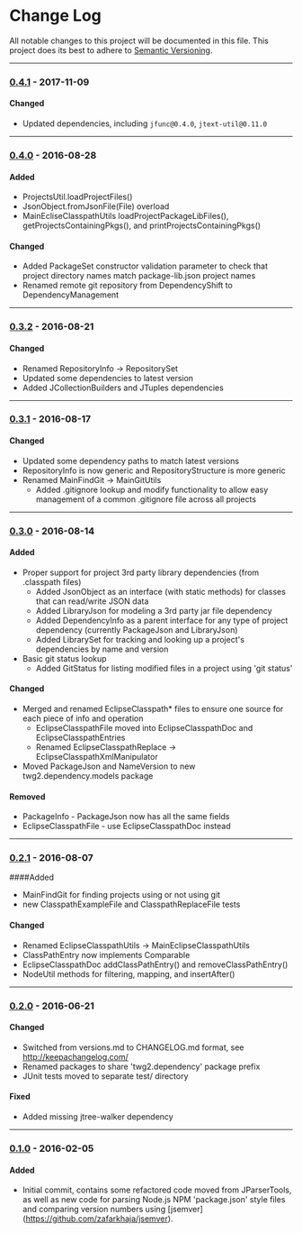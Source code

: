 # Change Log
All notable changes to this project will be documented in this file.
This project does its best to adhere to [Semantic Versioning](http://semver.org/).


--------
### [0.4.1](N/A) - 2017-11-09
#### Changed
* Updated dependencies, including `jfunc@0.4.0`, `jtext-util@0.11.0`


--------
### [0.4.0](https://github.com/TeamworkGuy2/DependencyManagement/commit/019cdd28df63c06d6004910939141248e9efdeb3) - 2016-08-28
#### Added
* ProjectsUtil.loadProjectFiles()
* JsonObject.fromJsonFile(File) overload
* MainEcliseClasspathUtils loadProjectPackageLibFiles(), getProjectsContainingPkgs(), and printProjectsContainingPkgs()

#### Changed
* Added PackageSet constructor validation parameter to check that project directory names match package-lib.json project names
* Renamed remote git repository from DependencyShift to DependencyManagement


--------
### [0.3.2](https://github.com/TeamworkGuy2/DependencyManagement/commit/4bcc58188ee1fd5b2ec58698fb862969d488e62d) - 2016-08-21
#### Changed
* Renamed RepositoryInfo -> RepositorySet
* Updated some dependencies to latest version
* Added JCollectionBuilders and JTuples dependencies


--------
### [0.3.1](https://github.com/TeamworkGuy2/DependencyManagement/commit/69ccd66b039da9767c1335c47b85048cd561f990) - 2016-08-17
#### Changed
* Updated some dependency paths to match latest versions
* RepositoryInfo is now generic and RepositoryStructure is more generic
* Renamed MainFindGit -> MainGitUtils
  * Added .gitignore lookup and modify functionality to allow easy management of a common .gitignore file across all projects


--------
### [0.3.0](https://github.com/TeamworkGuy2/DependencyManagement/commit/858ada40619bfefe96df900b81d75320450a14ce) - 2016-08-14
#### Added
* Proper support for project 3rd party library dependencies (from .classpath files)
  * Added JsonObject as an interface (with static methods) for classes that can read/write JSON data
  * Added LibraryJson for modeling a 3rd party jar file dependency
  * Added DependencyInfo as a parent interface for any type of project dependency (currently PackageJson and LibraryJson)
  * Added LibrarySet for tracking and looking up a project's dependencies by name and version
* Basic git status lookup
  * Added GitStatus for listing modified files in a project using 'git status'

#### Changed
* Merged and renamed EclipseClasspath* files to ensure one source for each piece of info and operation
  * EclipseClasspathFile moved into EclipseClasspathDoc and EclipseClasspathEntries
  * Renamed EclipseClasspathReplace -> EclipseClasspathXmlManipulator
* Moved PackageJson and NameVersion to new twg2.dependency.models package

#### Removed
* PackageInfo - PackageJson now has all the same fields
* EclipseClasspathFile - use EclipseClasspathDoc instead


--------
### [0.2.1](https://github.com/TeamworkGuy2/DependencyManagement/commit/16004a75df34557c28a460650952e2e061c05243) - 2016-08-07
####Added
* MainFindGit for finding projects using or not using git
* new ClasspathExampleFile and ClasspathReplaceFile tests

#### Changed
* Renamed EclipseClasspathUtils -> MainEclipseClasspathUtils
* ClassPathEntry now implements Comparable
* EclipseClasspathDoc addClassPathEntry() and removeClassPathEntry()
* NodeUtil methods for filtering, mapping, and insertAfter()


--------
### [0.2.0](https://github.com/TeamworkGuy2/DependencyManagement/commit/a5a7c3de2fcdbdbd41ffdd26b26681f8fc9451dd) - 2016-06-21
#### Changed
* Switched from versions.md to CHANGELOG.md format, see http://keepachangelog.com/
* Renamed packages to share 'twg2.dependency' package prefix
* JUnit tests moved to separate test/ directory

#### Fixed
* Added missing jtree-walker dependency


--------
### [0.1.0](https://github.com/TeamworkGuy2/DependencyManagement/commit/fe1501fce545ace7bec54d2b1daeec92e06ba400) - 2016-02-05
#### Added
* Initial commit, contains some refactored code moved from JParserTools, as well as new code for parsing Node.js NPM 'package.json' style files and comparing version numbers using [jsemver] (https://github.com/zafarkhaja/jsemver).
